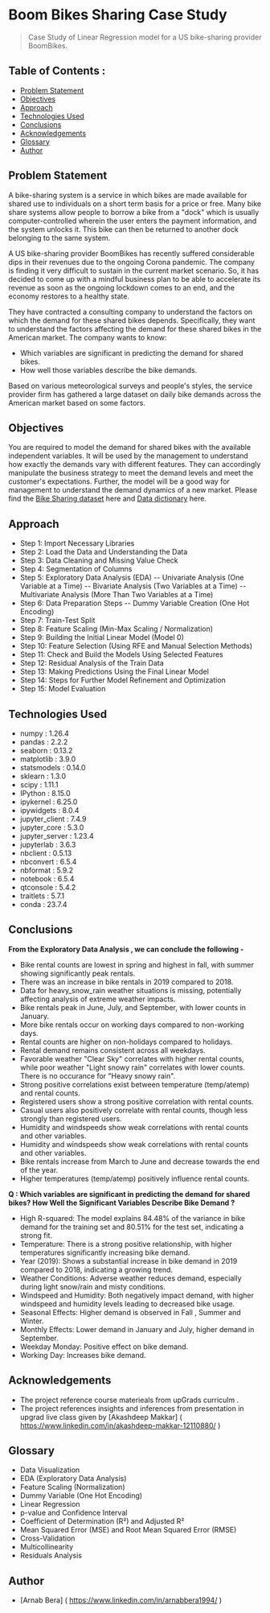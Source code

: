 # Boom Bikes Sharing Case Study
> Case Study of Linear Regression model for a US bike-sharing provider BoomBikes.


## Table of Contents :
* [Problem Statement](#problem-statement)
* [Objectives](#objectives)
* [Approach](#approach)
* [Technologies Used](#technologies-used)
* [Conclusions](#conclusions)
* [Acknowledgements](#acknowledgements)
* [Glossary](#glossary)
* [Author](#author)


## Problem Statement
A bike-sharing system is a service in which bikes are made available for shared use to individuals on a short term basis for a price or free. Many bike share systems allow people to borrow a bike from a "dock" which is usually computer-controlled wherein the user enters the payment information, and the system unlocks it. This bike can then be returned to another dock belonging to the same system.

A US bike-sharing provider BoomBikes has recently suffered considerable dips in their revenues due to the ongoing Corona pandemic. The company is finding it very difficult to sustain in the current market scenario. So, it has decided to come up with a mindful business plan to be able to accelerate its revenue as soon as the ongoing lockdown comes to an end, and the economy restores to a healthy state.

They have contracted a consulting company to understand the factors on which the demand for these shared bikes depends. Specifically, they want to understand the factors affecting the demand for these shared bikes in the American market. The company wants to know:
- Which variables are significant in predicting the demand for shared bikes.
- How well those variables describe the bike demands.

Based on various meteorological surveys and people's styles, the service provider firm has gathered a large dataset on daily bike demands across the American market based on some factors. 
 
 ## Objectives
You are required to model the demand for shared bikes with the available independent variables. It will be used by the management to understand how exactly the demands vary with different features. They can accordingly manipulate the business strategy to meet the demand levels and meet the customer's expectations. Further, the model will be a good way for management to understand the demand dynamics of a new market. 
Please find the [Bike Sharing dataset](./day.csv) here and [Data dictionary](./Data%20dictionary.txt) here.

## Approach

- Step 1: Import Necessary Libraries
- Step 2: Load the Data and Understanding the Data
- Step 3: Data Cleaning and Missing Value Check
- Step 4: Segmentation of Columns
- Step 5: Exploratory Data Analysis (EDA)
-- Univariate Analysis (One Variable at a Time)
-- Bivariate Analysis (Two Variables at a Time)
-- Multivariate Analysis (More Than Two Variables at a Time)
- Step 6: Data Preparation Steps
-- Dummy Variable Creation (One Hot Encoding)
- Step 7: Train-Test Split
- Step 8: Feature Scaling (Min-Max Scaling / Normalization)
- Step 9: Building the Initial Linear Model (Model 0)
- Step 10: Feature Selection (Using RFE and Manual Selection Methods)
- Step 11: Check and Build the Models Using Selected Features
- Step 12: Residual Analysis of the Train Data
- Step 13: Making Predictions Using the Final Linear Model
- Step 14: Steps for Further Model Refinement and Optimization
- Step 15: Model Evaluation

## Technologies Used
- numpy			: 1.26.4
- pandas			: 2.2.2
- seaborn			: 0.13.2
- matplotlib		: 3.9.0
- statsmodels		: 0.14.0
- sklearn			: 1.3.0
- scipy			: 1.11.1
- IPython			: 8.15.0
- ipykernel		: 6.25.0
- ipywidgets		: 8.0.4
- jupyter_client	: 7.4.9
- jupyter_core		: 5.3.0
- jupyter_server	: 1.23.4
- jupyterlab		: 3.6.3
- nbclient			: 0.5.13
- nbconvert		: 6.5.4
- nbformat			: 5.9.2
- notebook			: 6.5.4
- qtconsole		: 5.4.2
- traitlets		: 5.7.1
- conda			: 23.7.4

## Conclusions
**From the Exploratory Data Analysis , we can conclude the following -**
- Bike rental counts are lowest in spring and highest in fall, with summer showing significantly peak rentals.
- There was an increase in bike rentals in 2019 compared to 2018.
- Data for heavy_snow_rain weather situations is missing, potentially affecting analysis of extreme weather impacts.
- Bike rentals peak in June, July, and September, with lower counts in January.
- More bike rentals occur on working days compared to non-working days.
- Rental counts are higher on non-holidays compared to holidays.
- Rental demand remains consistent across all weekdays.
- Favorable weather "Clear Sky" correlates with higher rental counts, while poor weather "Light snowy rain" correlates with lower counts. There is no occurance for "Heavy snowy rain".
- Strong positive correlations exist between temperature (temp/atemp) and rental counts.
- Registered users show a strong positive correlation with rental counts.
- Casual users also positively correlate with rental counts, though less strongly than registered users.
- Humidity and windspeeds show weak correlations with rental counts and other variables.
- Humidity and windspeeds show weak correlations with rental counts and other variables.
- Bike rentals increase from March to June and decrease towards the end of the year.
- Higher temperatures (temp/atemp) positively influence rental counts.

**Q : Which variables are significant in predicting the demand for shared bikes? How Well the Significant Variables Describe Bike Demand ?**
- High R-squared: The model explains 84.48% of the variance in bike demand for the training set and 80.51% for the test set, indicating a strong fit.
- Temperature: There is a strong positive relationship, with higher temperatures significantly increasing bike demand.
- Year (2019): Shows a substantial increase in bike demand in 2019 compared to 2018, indicating a growing trend.
- Weather Conditions: Adverse weather reduces demand, especially during light snow/rain and misty conditions.
- Windspeed and Humidity: Both negatively impact demand, with higher windspeed and humidity levels leading to decreased bike usage.
- Seasonal Effects: Higher demand is observed in Fall , Summer and Winter.
- Monthly Effects: Lower demand in January and July, higher demand in September.
- Weekday Monday: Positive effect on bike demand.
- Working Day: Increases bike demand.

## Acknowledgements

- The project reference course materieals from upGrads curriculm .
- The project references insights and inferences from presentation in upgrad live class given by [Akashdeep Makkar] ( https://www.linkedin.com/in/akashdeep-makkar-12110880/ )

## Glossary

- Data Visualization
- EDA (Exploratory Data Analysis)
- Feature Scaling (Normalization)
- Dummy Variable (One Hot Encoding)
- Linear Regression
- p-value and Confidence Interval
- Coefficient of Determination (R²) and Adjusted R²
- Mean Squared Error (MSE) and Root Mean Squared Error (RMSE)
- Cross-Validation
- Multicollinearity
- Residuals Analysis

## Author
* [Arnab Bera] ( https://www.linkedin.com/in/arnabbera1994/ )
